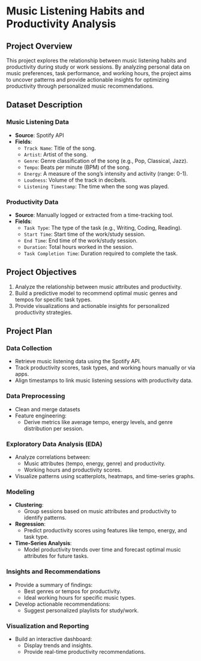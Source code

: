 # Music Listening Habits and Productivity Analysis
## **Project Overview**
This project explores the relationship between music listening habits and productivity during study or work sessions. By analyzing personal data on music preferences, task performance, and working hours, the project aims to uncover patterns and provide actionable insights for optimizing productivity through personalized music recommendations.

## **Dataset Description**

### **Music Listening Data**
- **Source**: Spotify API
- **Fields**:
  - `Track Name`: Title of the song.
  - `Artist`: Artist of the song.
  - `Genre`: Genre classification of the song (e.g., Pop, Classical, Jazz).
  - `Tempo`: Beats per minute (BPM) of the song.
  - `Energy`: A measure of the song’s intensity and activity (range: 0-1).
  - `Loudness`: Volume of the track in decibels.
  - `Listening Timestamp`: The time when the song was played.
 
### **Productivity Data**
- **Source**: Manually logged or extracted from a time-tracking tool.
- **Fields**:
  - `Task Type`: The type of the task (e.g., Writing, Coding, Reading).
  - `Start Time`: Start time of the work/study session.
  - `End Time`: End time of the work/study session.
  - `Duration`: Total hours worked in the session.
  - `Task Completion Time`: Duration required to complete the task.

## **Project Objectives**
1. Analyze the relationship between music attributes and productivity.
2. Build a predictive model to recommend optimal music genres and tempos for specific task types.
3. Provide visualizations and actionable insights for personalized productivity strategies.

## **Project Plan**

### **Data Collection**
   - Retrieve music listening data using the Spotify API.
   - Track productivity scores, task types, and working hours manually or via apps.
   - Align timestamps to link music listening sessions with productivity data.

### **Data Preprocessing**
   - Clean and merge datasets
   - Feature engineering:
     - Derive metrics like average tempo, energy levels, and genre distribution per session.

### **Exploratory Data Analysis (EDA)**
   - Analyze correlations between:
     - Music attributes (tempo, energy, genre) and productivity.
     - Working hours and productivity scores.
   - Visualize patterns using scatterplots, heatmaps, and time-series graphs.

### **Modeling**
   - **Clustering**:
     - Group sessions based on music attributes and productivity to identify patterns.
   - **Regression**:
     - Predict productivity scores using features like tempo, energy, and task type.
   - **Time-Series Analysis**:
     - Model productivity trends over time and forecast optimal music attributes for future tasks.
    
### **Insights and Recommendations**
   - Provide a summary of findings:
     - Best genres or tempos for productivity.
     - Ideal working hours for specific music types.
   - Develop actionable recommendations:
     - Suggest personalized playlists for study/work.
    
### **Visualization and Reporting**
   - Build an interactive dashboard:
     - Display trends and insights.
     - Provide real-time productivity recommendations.
